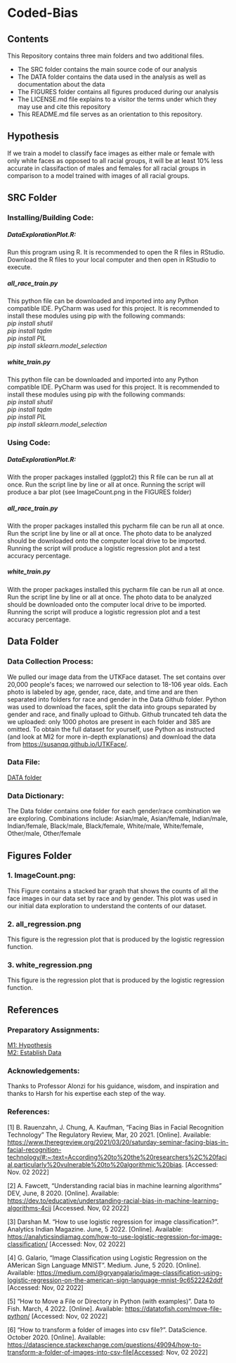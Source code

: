 # Coded-Bias

## Contents

This Repository contains three main folders and two additional files. 
 - The SRC folder contains the main source code of our analysis
 - The DATA folder contains the data used in the analysis as well as documentation about the data
 - The FIGURES folder contains all figures produced during our analysis
 - The LICENSE.md file explains to a visitor the terms under which they may use and cite this repository
 - This README.md file serves as an orientation to this repository.

## Hypothesis
If we train a model to classify face images as either male or female with only white faces as opposed to all racial groups, it will be at least 10% less accurate in classifaction of males and females for all racial groups in comparison to a model trained with images of all racial groups. 

## SRC Folder 
### Installing/Building Code:
##### DataExplorationPlot.R:
Run this program using R. It is recommended to open the R files in RStudio. Download the R files to your local computer and then open in RStudio to execute.

##### all_race_train.py
This python file can be downloaded and imported into any Python compatible IDE. PyCharm was used for this project. It is recommended to install these modules using pip with the following commands: <br>
<em>pip install shutil</em> <br>
<em>pip install tqdm</em> <br>
<em>pip install PIL</em> <br>
<em>pip install sklearn.model_selection</em>

##### white_train.py
This python file can be downloaded and imported into any Python compatible IDE. PyCharm was used for this project. It is recommended to install these modules using pip with the following commands: <br>
<em>pip install shutil</em> <br>
<em>pip install tqdm</em> <br>
<em>pip install PIL</em> <br>
<em>pip install sklearn.model_selection</em>


### Using Code:
##### DataExplorationPlot.R:
With the proper packages installed (ggplot2) this R file can be run all at once. Run the script line by line or all at once. Running the script will produce a bar plot (see ImageCount.png in the FIGURES folder)

##### all_race_train.py
With the proper packages installed this pycharm file can be run all at once. Run the script line by line or all at once. The photo data to be analyzed should be downloaded onto the computer local drive to be imported. Running the script will produce a logistic regression plot and a test accuracy percentage. 

##### white_train.py
With the proper packages installed this pycharm file can be run all at once. Run the script line by line or all at once. The photo data to be analyzed should be downloaded onto the computer local drive to be imported. Running the script will produce a logistic regression plot and a test accuracy percentage. 

## Data Folder
### Data Collection Process:
We pulled our image data from the UTKFace dataset. The set contains over 20,000 people's faces; we narrowed our selection to 18-106 year olds. Each photo is labeled by age, gender, race, date, and time and are then separated into folders for race and gender in the Data Github folder. Python was used to download the faces, split the data into groups separated by gender and race, and finally upload to Github. Github truncated teh data the we uploaded: only 1000 photos are present in each folder and 385 are omitted. To obtain the full dataset for yourself, use Python as instructed (and look at MI2 for more in-depth explanations) and download the data from https://susanqq.github.io/UTKFace/.

### Data File:
<a href="https://github.com/elizabeth-breslin/Coded-Bias/blob/master/DATA/">DATA folder</a>

### Data Dictionary:
The Data folder contains one folder for each gender/race combination we are exploring. Combinations include:
Asian/male, Asian/female, Indian/male, Indian/female, Black/male, Black/female, White/male, White/female, Other/male, Other/female

## Figures Folder
### 1. ImageCount.png: 
This Figure contains a stacked bar graph that shows the counts of all the face images in our data set by race and by gender. This plot was used in our initial data exploration to understand the contents of our dataset.

### 2. all_regression.png
This figure is the regression plot that is produced by the logistic regression function. 

### 3. white_regression.png
This figure is the regression plot that is produced by the logistic regression function. 

## References
### Preparatory Assignments: 
<a href="https://github.com/elizabeth-breslin/Coded-Bias/blob/efc06f893a139fd6fa35b74cafa8dc1b5a5d33ab/MI1-3.pdf">M1: Hypothesis</a> <br>
<a href="https://github.com/elizabeth-breslin/Coded-Bias/blob/423f558c77c18c39c59febf9dbcbacd094c97b0f/MI2.pdf">M2: Establish Data</a>

### Acknowledgements: 
Thanks to Professor Alonzi for his guidance, wisdom, and inspiration and thanks to Harsh for his expertise each step of the way. <br> 

### References: 
[1]	B. Rauenzahn, J. Chung, A. Kaufman, “Facing Bias in Facial Recognition Technology” The Regulatory Review, Mar, 20 2021. [Online]. Available: https://www.theregreview.org/2021/03/20/saturday-seminar-facing-bias-in-facial-recognition-technology/#:~:text=According%20to%20the%20researchers%2C%20facial,particularly%20vulnerable%20to%20algorithmic%20bias. [Accessed:  Nov. 02 2022]

[2] 	A. Fawcett, “Understanding racial bias in machine learning algorithms” DEV, June, 8 2020. [Online]. Available: https://dev.to/educative/understanding-racial-bias-in-machine-learning-algorithms-4cij [Accessed. Nov, 02 2022]

[3]	Darshan M. “How to use logistic regression for image classification?”. Analytics Indian Magazine. June, 5 2022. [Online]. Available: https://analyticsindiamag.com/how-to-use-logistic-regression-for-image-classification/
	[Accessed: Nov, 02 2022]

[4]	G. Galario, “Image Classification using Logistic Regression on the AMerican Sign Language MNIST”. Medium. June, 5 2020. [Online]. Available: https://medium.com/@gryangalario/image-classification-using-logistic-regression-on-the-american-sign-language-mnist-9c6522242ddf [Accessed: Nov, 02 2022]

[5]	“How to Move a File or Directory in Python (with examples)”. Data to Fish. March, 4 2022. [Online]. Available: https://datatofish.com/move-file-python/ [Accessed: Nov, 02 2022]

[6]	“How to transform a folder of images into csv file?”. DataScience. October 2020. [Online]. Available: https://datascience.stackexchange.com/questions/49094/how-to-transform-a-folder-of-images-into-csv-file[Accessed: Nov, 02 2022]
